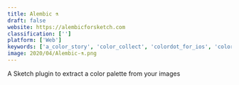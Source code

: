 ```yaml
---
title: Alembic ⚗️
draft: false 
website: https://alembicforsketch.com
classification: ['']
platform: ['Web']
keywords: ['a_color_story', 'color_collect', 'colordot_for_ios', 'colordrop', 'coloree', 'cone', 'data_color_picker', 'drop', 'flat_ui_colors', 'klart.io_colors', 'lol_colors', 'litur', 'pickr', 'react_color', 'swatcher', 'swatches', 'neon']
image: 2020/04/Alembic-⚗️.png
---
```

A Sketch plugin to extract a color palette from your images